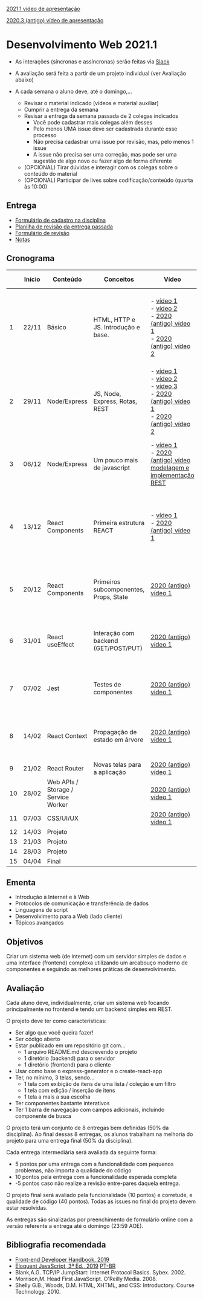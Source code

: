[2021.1 vídeo de apresentação](https://youtu.be/EmwLPTs4pvc)

[2020.3 (antigo) vídeo de apresentação](https://youtu.be/w7BT1iWqpJQ)

# Desenvolvimento Web 2021.1

* As interações (síncronas e assíncronas) serão feitas via [Slack](https://join.slack.com/t/devweb-ufcg/signup)

* A avaliação será feita a partir de um projeto individual (ver Avaliação abaixo)

* A cada semana o aluno deve, até o domingo,...
    * Revisar o material indicado (vídeos e material auxiliar)
    * Cumprir a entrega da semana
    * Revisar a entrega da semana passada de 2 colegas indicados
        * Você pode cadastrar mais colegas além desses
        * Pelo menos UMA issue deve ser cadastrada durante esse processo
        * Não precisa cadastrar uma issue por revisão, mas, pelo menos 1 issue
        * A issue não precisa ser uma correção, mas pode ser uma sugestão de algo novo ou fazer algo de forma diferente
    * (OPCIONAL) Tirar dúvidas e interagir com os colegas sobre o conteúdo do material
    * (OPCIONAL) Participar de lives sobre codificação/conteúdo (quarta às 10:00)

## Entrega

* [Formulário de cadastro na disciplina](https://forms.gle/4D5ZDSXPMvXqxGjE8)
* [Planilha de revisão da entrega passada](https://docs.google.com/spreadsheets/d/e/2PACX-1vTbCN9c2QzDh9isbKXWqJw-C56kjzFOjRe25Hktvh6YzepcFUVVlmvre-C3VpLpjeNTbfXbHUtPWo4P/pubhtml)
* [Formulário de revisão](https://forms.gle/wfjYZgCnKJG2Y7od8)
* [Notas]()

## Cronograma

|    | Início     | Conteúdo               | Conceitos                              | Vídeo                                                                                    | Material Auxiliar                                                                                                                                                                 | Entrega                                                                                                                             |
| -- | ---------- | ---------------------- | -------------------------------------- | ---------------------------------------------------------------------------------------- | --------------------------------------------------------------------------------------------------------------------------------------------------------------------------------- | ----------------------------------------------------------------------------------------------------------------------------------- |
| 1  | 22/11 | Básico                 | HTML, HTTP e JS. Introdução e base.    | \- [vídeo 1](https://youtu.be/Y-GPEXgiYks)<br>\- [vídeo 2](https://youtu.be/XJPaxRHeZvk)<br>\- [2020 (antigo) vídeo 1](https://youtu.be/l6KFeJ8EcTw)<br>\- [2020 (antigo) vídeo 2](https://youtu.be/Z0LvbynHqUs) | [Conceitos Iniciais](010_Conceitos_Iniciais.md)                                                                                                                                                                | \- Criar repositório<br>\- Definir o projeto (no README)<br>\- Criar HTML (sem JS) da funcionalidade mais importante do seu projeto |
| 2  | 29/11 | Node/Express           | JS, Node, Express, Rotas, REST         | \- [vídeo 1](https://youtu.be/mpl1ENHkHm0)<br>\- [vídeo 2](https://youtu.be/9wvg9bfe8ck)<br>\- [vídeo 3](https://youtu.be/k_uqlCkzOWU)<br>\- [2020 (antigo) vídeo 1](https://youtu.be/4M5qOL44I9w)<br>\- [2020 (antigo) vídeo 2](https://youtu.be/qHP62lWgF4g) | [NodeJS](020_NodeJS.md)                                                                                                                                                                            | Formulário de projeto                                                                                                               |
| 3  | 06/12 | Node/Express           | Um pouco mais de javascript | \- [vídeo 1](https://youtu.be/Igscw0FICvk)<br>\- [2020 (antigo) vídeo modelagem e implementação REST](https://youtu.be/QPVhwo2p4Qg) |   | Node/Express com...<br>\- Uma rota POST<br>\- Uma rota GET (afetada pelo POST)                                                      |
| 4  | 13/12 | React Components       | Primeira estrutura REACT               | \- [vídeo 1](https://youtu.be/e1lVqypbhkA)<br>\- [2020 (antigo) vídeo 1](https://youtu.be/KDk9LWSw6nk)                                                  | [slides](https://docs.google.com/presentation/d/e/2PACX-1vRaJdGkEB4t1Nhv1Epjb8QI8grjW2-gl818PDZriFSqIkl7n2UWE7ZGRLiFnXYEkbfJjxHJUtFDvV23/pub?start=false&loop=false&delayms=3000) | Um componente com...<br>\- Estado interno sendo alterado<br>\- Props que afetam o componente                                        |
| 5  | 20/12 | React Components       | Primeiros subcomponentes, Props, State | [2020 (antigo) vídeo 1](https://youtu.be/WmQ0FC9JXxY)                                                  | [slides](https://docs.google.com/presentation/d/e/2PACX-1vS1zCSPyfaQgLcLoqqougGPUBWt8Hz6x4jV7YShXVk5yn5U0eVBA0BFX29DCXxM_bc4a3DQMBuJYtG4/pub?start=false&loop=false&delayms=3000) | Um subcomponente com...<br>\- Props sendo afetado pelo estado do componente pai                                                     |
| 6  | 31/01 | React useEffect        | Interação com backend (GET/POST/PUT)   | [2020 (antigo) vídeo 1](https://youtu.be/pDjtfD1lUHA)                                                  |                                                                                                                                                                                   | Um componente com...<br>\- Estado sendo definido por um GET                                                                         |
| 7  | 07/02 | Jest                   | Testes de componentes                  | [2020 (antigo) vídeo 1](https://youtu.be/brmUcGj6_II)                                                                                         |                                                                                                                                                                                   | Testar um componente que tenha...<br>\- Props e alteração de estado                                                                 |
| 8  | 14/02 | React Context          | Propagação de estado em árvore         | [2020 (antigo) vídeo 1](https://www.youtube.com/watch?v=hLPFqZWzroM)                                                                                         |                                                                                                                                                                                   | Uso de um contexto para...<br>\- Propagação de estado para baixo e para cima                                                        |
| 9  | 21/02 | React Router           | Novas telas para a aplicação           | [2020 (antigo) vídeo 1](https://www.youtube.com/watch?v=aM8UYYtp8zc)                                                                                         |                                                                                                                                                                                   |                                                                                     |
| 10 | 28/02 | Web APIs / Storage / Service Worker |                                        | [2020 (antigo) vídeo 1](https://youtu.be/RRrUrmSRU6Y)                                                                                         |                                                                                                                                                                                   | \-                                                                                                                                  |
| 11 | 07/03 | CSS/UI/UX              |                                        |  [2020 (antigo) vídeo 1](https://www.youtube.com/watch?v=bHQM7bBrym4)                                                                                        |                                                                                                                                                                                   | \-                                                                                                                                  |
| 12 | 14/03 | Projeto                |                                        |                                                                                          |                                                                                                                                                                                   | 1ª Entrega                                                                                                                          |
| 13 | 21/03 | Projeto                |                                        |                                                                                          |                                                                                                                                                                                   |                                                                                                                                     |
| 14 | 28/03 | Projeto                |                                        |                                                                                          |                                                                                                                                                                                   | Entrega final                                                                                                                       |
| 15 | 04/04 | Final                  |                                        |                                                                                          |                                                                                                                                                                                   |                                                                                                                                     |

## Ementa

* Introdução à Internet e à Web
* Protocolos de comunicação e transferência de dados
* Linguagens de script
* Desenvolvimento para a Web (lado cliente)
* Tópicos avançados

## Objetivos

Criar um sistema web (de internet) com um servidor simples de dados e uma interface (frontend) complexa utilizando um arcabouço moderno de componentes e seguindo as melhores práticas de desenvolvimento.

## Avaliação

Cada aluno deve, individualmente, criar um sistema web focando principalmente no frontend e tendo um backend simples em REST.

O projeto deve ter como características:

* Ser algo que você queira fazer!
* Ser código aberto
* Estar publicado em um repositório git com…
    * 1 arquivo README.md descrevendo o projeto
    * 1 diretório (backend) para o servidor
    * 1 diretório (frontend) para o cliente   
* Usar como base o express-generator e o create-react-app
* Ter, no mínimo, 3 telas, sendo…
    * 1 tela com exibição de itens de uma lista / coleção e um filtro
    * 1 tela com edição / inserção de itens
    * 1 tela a mais a sua escolha
* Ter componentes bastante interativos
* Ter 1 barra de navegação com campos adicionais, incluindo componente de busca

O projeto terá um conjunto de 8 entregas bem definidas (50% da disciplina). Ao final dessas 8 entregas, os alunos trabalham na melhoria do projeto para uma entrega final (50% da disciplina).

Cada entrega intermediária será avaliada da seguinte forma:
* 5 pontos por uma entrega com a funcionalidade com pequenos problemas, não importa a qualidade do código
* 10 pontos pela entrega com a funcionalidade esperada completa
* -5 pontos caso não realize a revisão entre-pares daquela entrega.

O projeto final será avaliado pela funcionalidade (10 pontos) e corretude, e qualidade de código (40 pontos). Todas as issues no final do projeto devem estar resolvidas.

As entregas são sinalizadas por preenchimento de formulário online com a versão referente a entrega até o domingo (23:59 AOE).

## Bibliografia recomendada

* [Front-end Developer Handbook, 2019](https://frontendmasters.com/books/front-end-handbook/2019/)
* [Eloquent JavaScript, 3ª Ed., 2019](https://eloquentjavascript.net/) [PT-BR](https://github.com/braziljs/eloquente-javascript)
* Blank,A.G. TCP/IP JumpStart: Internet Protocol Basics. Sybex. 2002.
* Morrison,M. Head First JavaScript. O'Reilly Media. 2008.
* Shelly G.B., Woods, D.M. HTML, XHTML, and CSS: Introductory. Course Technology. 2010.
